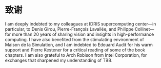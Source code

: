 # 致谢

I am deeply indebted to my colleagues at IDRIS supercomputing center—in particular, to Denis Girou, Pierre-François Lavallée, and Philippe Collinet—for more than 20 years of sharing vision and insights in high-performance computing.
I have also benefited from the stimulating environment of Maison de la Simulation, and I am indebted to Edouard Audit for his warm support and Pierre Kestener for a critical reading of some of the book chapters.
I am also grateful to Arch Robison from Intel Corporation, for exchanges that sharpened my understanding of TBB.

